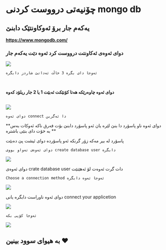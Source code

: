 # چۆنیەتی درووست کردنی mongo db 

## **یەکەم جار برۆ ئەوکاونتێک دابنێ**
**https://www.mongodb.com/**

### **دوای ئەوەی ئەکاونتت درووست کرد ئەوە دێت یەکەم جار** 
<img src="https://i.imgur.com/m0aLIvY.png">

`ئەوجا دای بگرە 3 خاڵت ئەداتێ شاردز دابگرە`

<br>

**دوای ئەوە چاوەرێکە هەتا کۆنێکت ئەبێت 1 یا 2 جار ریلۆد کەوە**

<br>

<img src="https://i.imgur.com/jDLI4M8.png">

`دوای ئەوە connect دا ئەگرین`

**دوای ئەوە ناو پاسۆرد دا بنێ لێرە یان ئەو پاسۆرد دابنێ بۆت فەرق ناکە ئەوکات بەس بە خۆت دای بنێی باشترە **


پاسۆرد لە بیر مەکە زۆر گرنکە ئەو پاسۆردە دوای ئیشت پێ دەبێت

`دوای ئەوەی تەواو بووی create database user دابگرە`

<img src="https://i.imgur.com/qaWbm1I.png">

دوای ئەوەی crate database user دات گرت ئەوەت لۆ ئەهێنێت

`Choose a connection method ئەوجا ئەوە دابگرە`

<img src="https://i.imgur.com/t13srsp.png">

دوای ئەوە ناوراست دابگرە یانی connect your applicetion

<img src="https://i.imgur.com/U6Uo2ay.png">

`ئەوجا کۆپی بکە `

<img src="https://media.discordapp.net/attachments/907822929151135764/912155358305325086/Capture.PNG?width=974&height=473">


## بە هیوای سوود بینین ❤
